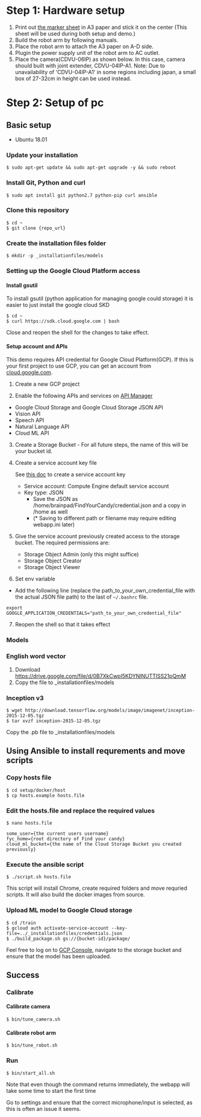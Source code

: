 # Step 1: Hardware setup
1. Print out [the marker sheet](./setup/image/marker_paper.pdf) in A3 paper and stick it on the center
(This sheet will be used during both setup and demo.)
2. Build the robot arm by following manuals.
3. Place the robot arm to attach the A3 paper on A-D side.
4. Plugin the power supply unit of the robot arm to AC outlet.
5. Place the camera(CDVU-06IP) as shown below. In this case, camera should built with joint extender, CDVU-04IP-A1.
Note: Due to unavailability of 'CDVU-04IP-A1' in some regions including japan, a small box of 27-32cm in height can be used instead.

# Step 2: Setup of pc

## Basic setup

* Ubuntu 18.01

### Update your installation
```
$ sudo apt-get update && sudo apt-get upgrade -y && sudo reboot
```

### Install Git, Python and curl
```
$ sudo apt install git python2.7 python-pip curl ansible
```

### Clone this repository
```
$ cd ~
$ git clone {repo_url}
```

### Create the installation files folder
```
$ mkdir -p _installationfiles/models
```

###  Setting up the Google Cloud Platform access


#### Install gsutil
To install gsutil (python application for managing google could storage) it is easier to just install the google cloud SKD

```
$ cd ~
$ curl https://sdk.cloud.google.com | bash
```

Close and reopen the shell for the changes to take effect.

#### Setup account and APIs
This demo requires API credential for Google Cloud Platform(GCP). If this is your first project to use GCP, you can get an account from [cloud.google.com](https://cloud.google.com/).

1. Create a new GCP project

2. Enable the following APIs and services on [API Manager](https://support.google.com/cloud/answer/6158841)
  - Google Cloud Storage and Google Cloud Storage JSON API
  - Vision API
  - Speech API
  - Natural Language API
  - Cloud ML API

3. Create a Storage Bucket - For all future steps, the name of this will be your bucket id.

4. Create a service account key file

    See [this doc](https://cloud.google.com/vision/docs/common/auth#set_up_a_service_account) to create a service account key
    - Service account: Compute Engine default service account
    - Key type: JSON
      - Save the JSON as /home/brainpad/FindYourCandy/credential.json and a copy in /home as well
      - (* Saving to different path or filename may require editing webapp.ini later)



5. Give the service account previously created access to the storage bucket. The required permissions are: 
    - Storage Object Admin (only this might suffice) 
    - Storage Object Creator
    - Storage Object Viewer

6. Set env variable
  - Add the following line (replace the path_to_your_own_credential_file with the actual JSON file path) to the last of `~/.bashrc` file.  

  ```
  export GOOGLE_APPLICATION_CREDENTIALS="path_to_your_own_credential_file"
  ```

7. Reopen the shell so that it takes effect


### Models

### English word vector
1. Download https://drive.google.com/file/d/0B7XkCwpI5KDYNlNUTTlSS21pQmM 
2. Copy the file to _installationfiles/models

### Inception v3
```
$ wget http://download.tensorflow.org/models/image/imagenet/inception-2015-12-05.tgz
$ tar xvzf inception-2015-12-05.tgz
```
Copy the .pb file to _installationfiles/models



## Using Ansible to install requrements and move scripts

### Copy hosts file
```
$ cd setup/docker/host
$ cp hosts.example hosts.file
```

### Edit the hosts.file and replace the required values
```
$ nano hosts.file

some_user={the current users username}
fyc_home={root directory of Find your candy}
cloud_ml_bucket={the name of the Cloud Storage Bucket you created previously}
```



### Execute the ansible script
```
$ ./script.sh hosts.file
```

This script will install Chrome, create required folders and move requried scripts. It will also build the docker images from source. 



### Upload ML model to Google Cloud storage 
```
$ cd /train
$ gcloud auth activate-service-account --key-file=../_installationfiles/credentials.json
$ ./build_package.sh gs://{bucket-id}/package/
```
Feel free to log on to [GCP Console](https://cloud.google.com), navigate to the storage bucket and ensure that the model has been uploaded. 


## Success

### Calibrate

#### Calibrate camera
```
$ bin/tune_camera.sh
```

#### Calibrate robot arm
```
$ bin/tune_robot.sh
```

### Run
```
$ bin/start_all.sh
```
Note that even though the command returns immediately, the webapp will take some time to start the first time

Go to settings and ensure that the correct microphone/input is selected, as this is often an issue it seems. 
